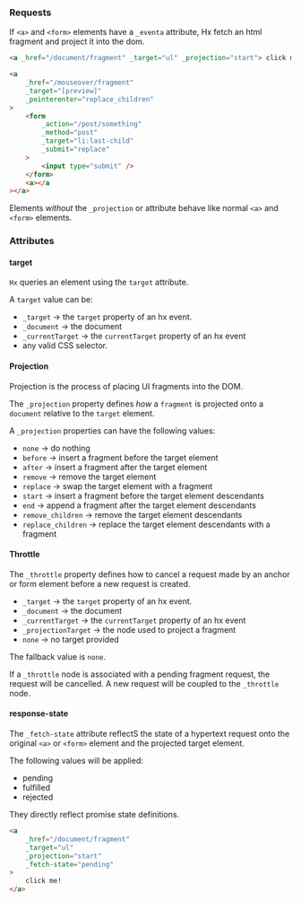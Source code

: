 ### Requests

If `<a>` and `<form>` elements have a `_eventa` attribute, Hx fetch an html fragment and project it into the dom.

```html
<a _href="/document/fragment" _target="ul" _projection="start"> click me! </a>

<a
	_href="/mouseover/fragment"
	_target="[preview]"
	_pointerenter="replace_children"
>
	<form
		_action="/post/something"
		_method="post"
		_target="li:last-child"
		_submit="replace"
	>
		<input type="submit" />
	</form>
	<a></a
></a>
```

Elements _without_ the `_projection` or attribute behave like normal `<a>` and `<form>` elements.

### Attributes

#### target

`Hx` queries an element using the `target` attribute.

A `target` value can be:

- `_target` -> the `target` property of an hx event.
- `_document` -> the document
- `_currentTarget` -> the `currentTarget` property of an hx event
- any valid CSS selector.

#### Projection

Projection is the process of placing UI fragments into the DOM.

The `_projection` property defines _how_ a `fragment` is projected onto a `document` relative to the `target` element.

A `_projection` properties can have the following values:

- `none` -> do nothing
- `before` -> insert a fragment before the target element
- `after` -> insert a fragment after the target element
- `remove` -> remove the target element
- `replace` -> swap the target element with a fragment
- `start` -> insert a fragment before the target element descendants
- `end` -> append a fragment after the target element descendants
- `remove_children` -> remove the target element descendants
- `replace_children` -> replace the target element descendants with a fragment

#### Throttle

The `_throttle` property defines how to cancel a request made by an anchor or form element before a new request is created.

- `_target` -> the `target` property of an hx event.
- `_document` -> the document
- `_currentTarget` -> the `currentTarget` property of an hx event
- `_projectionTarget` -> the node used to project a fragment
- `none` -> no target provided

The fallback value is `none`.

If a `_throttle` node is associated with a pending fragment request, the request will be cancelled. A new request will be coupled to the `_throttle` node.

#### response-state

The `_fetch-state` attribute reflectS the state of a hypertext request onto the original `<a>` or `<form>` element and the projected target element.

The following values will be applied:

- pending
- fulfilled
- rejected

They directly reflect promise state definitions.

```html
<a
	_href="/document/fragment"
	_target="ul"
	_projection="start"
	_fetch-state="pending"
>
	click me!
</a>
```
